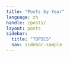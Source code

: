 ```yaml
---
title: "Posts by Year"
language: zh
handle: /posts/
layout: posts
sidebar:
  title: "TOPICS"
  nav: sidebar-sample
---
```

